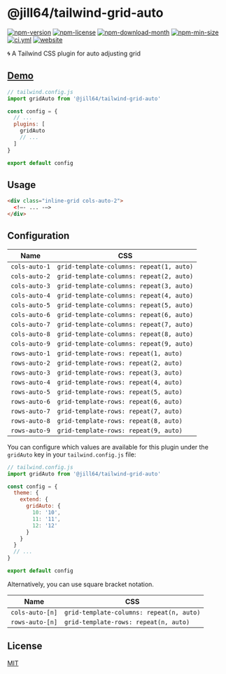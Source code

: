 <!----- BEGIN GHOST DOCS HEADER ----->

# @jill64/tailwind-grid-auto


<!----- BEGIN GHOST DOCS BADGES ----->
<a href="https://npmjs.com/package/@jill64/tailwind-grid-auto"><img src="https://img.shields.io/npm/v/@jill64/tailwind-grid-auto" alt="npm-version" /></a> <a href="https://npmjs.com/package/@jill64/tailwind-grid-auto"><img src="https://img.shields.io/npm/l/@jill64/tailwind-grid-auto" alt="npm-license" /></a> <a href="https://npmjs.com/package/@jill64/tailwind-grid-auto"><img src="https://img.shields.io/npm/dm/@jill64/tailwind-grid-auto" alt="npm-download-month" /></a> <a href="https://npmjs.com/package/@jill64/tailwind-grid-auto"><img src="https://img.shields.io/bundlephobia/min/@jill64/tailwind-grid-auto" alt="npm-min-size" /></a> <a href="https://github.com/jill64/tailwind-grid-auto/actions/workflows/ci.yml"><img src="https://github.com/jill64/tailwind-grid-auto/actions/workflows/ci.yml/badge.svg" alt="ci.yml" /></a> <a href="https://tailwind-grid-auto.jill64.dev"><img src="https://img.shields.io/website?up_message=working&down_message=down&url=https%3A%2F%2Ftailwind-grid-auto.jill64.dev" alt="website" /></a>
<!----- END GHOST DOCS BADGES ----->


🌀 A Tailwind CSS plugin for auto adjusting grid

## [Demo](https://tailwind-grid-auto.jill64.dev)

<!----- END GHOST DOCS HEADER ----->

```js:tailwind.config.js
// tailwind.config.js
import gridAuto from '@jill64/tailwind-grid-auto'

const config = {
  // ...
  plugins: [
    gridAuto
    // ...
  ]
}

export default config
```

## Usage

```html
<div class="inline-grid cols-auto-2">
  <!–- ... -–>
</div>
```

## Configuration

| Name          | CSS                                      |
| ------------- | ---------------------------------------- |
| `cols-auto-1` | `grid-template-columns: repeat(1, auto)` |
| `cols-auto-2` | `grid-template-columns: repeat(2, auto)` |
| `cols-auto-3` | `grid-template-columns: repeat(3, auto)` |
| `cols-auto-4` | `grid-template-columns: repeat(4, auto)` |
| `cols-auto-5` | `grid-template-columns: repeat(5, auto)` |
| `cols-auto-6` | `grid-template-columns: repeat(6, auto)` |
| `cols-auto-7` | `grid-template-columns: repeat(7, auto)` |
| `cols-auto-8` | `grid-template-columns: repeat(8, auto)` |
| `cols-auto-9` | `grid-template-columns: repeat(9, auto)` |
| `rows-auto-1` | `grid-template-rows: repeat(1, auto)`    |
| `rows-auto-2` | `grid-template-rows: repeat(2, auto)`    |
| `rows-auto-3` | `grid-template-rows: repeat(3, auto)`    |
| `rows-auto-4` | `grid-template-rows: repeat(4, auto)`    |
| `rows-auto-5` | `grid-template-rows: repeat(5, auto)`    |
| `rows-auto-6` | `grid-template-rows: repeat(6, auto)`    |
| `rows-auto-7` | `grid-template-rows: repeat(7, auto)`    |
| `rows-auto-8` | `grid-template-rows: repeat(8, auto)`    |
| `rows-auto-9` | `grid-template-rows: repeat(9, auto)`    |

You can configure which values are available for this plugin under the `gridAuto` key in your `tailwind.config.js` file:

```js:tailwind.config.js
// tailwind.config.js
import gridAuto from '@jill64/tailwind-grid-auto'

const config = {
  theme: {
    extend: {
      gridAuto: {
        10: '10',
        11: '11',
        12: '12'
      }
    }
  }
  // ...
}

export default config
```

Alternatively, you can use square bracket notation.

| Name            | CSS                                      |
| --------------- | ---------------------------------------- |
| `cols-auto-[n]` | `grid-template-columns: repeat(n, auto)` |
| `rows-auto-[n]` | `grid-template-rows: repeat(n, auto)`    |

<!----- BEGIN GHOST DOCS FOOTER ----->

## License

[MIT](LICENSE)

<!----- END GHOST DOCS FOOTER ----->
